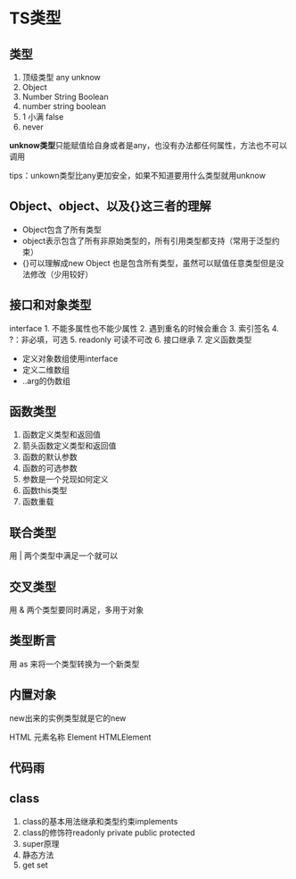 # TS类型

## 类型

1. 顶级类型 any unknow
2. Object
3. Number String Boolean
4. number string boolean
5. 1      小满    false
6. never

**unknow类型**只能赋值给自身或者是any，也没有办法都任何属性，方法也不可以调用

tips：unkown类型比any更加安全，如果不知道要用什么类型就用unknow

## Object、object、以及{}这三者的理解

* Object包含了所有类型
* object表示包含了所有非原始类型的，所有引用类型都支持（常用于泛型约束）
* {}可以理解成new Object 也是包含所有类型，虽然可以赋值任意类型但是没法修改（少用较好）

## 接口和对象类型

interface
    1. 不能多属性也不能少属性
    2. 遇到重名的时候会重合
    3. 索引签名
    4. ?：非必填，可选
    5. readonly 可读不可改
    6. 接口继承
    7. 定义函数类型

* 定义对象数组使用interface
* 定义二维数组
* ..arg的伪数组

## 函数类型

1. 函数定义类型和返回值
2. 箭头函数定义类型和返回值
3. 函数的默认参数
4. 函数的可选参数
5. 参数是一个兑现如何定义
6. 函数this类型
7. 函数重载

## 联合类型

用 | 两个类型中满足一个就可以

## 交叉类型

用 & 两个类型要同时满足，多用于对象

## 类型断言

用 as 来将一个类型转换为一个新类型

## 内置对象

new出来的实例类型就是它的new

HTML 元素名称 Element HTMLElement

## 代码雨

## class

1. class的基本用法继承和类型约束implements
2. class的修饰符readonly private public protected
3. super原理
4. 静态方法
5. get set
